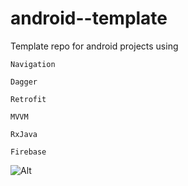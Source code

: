 # android--template

Template repo for android projects using

`Navigation`

`Dagger`

`Retrofit`

`MVVM`

`RxJava`

`Firebase`


![Alt](https://repobeats.axiom.co/api/embed/0f4a3a3e83d9aa56f4ae2b7682a03671e0ee6407.svg "Repobeats analytics image")

